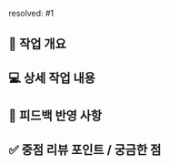resolved: #1 <!-- 관련된 이슈 번호를 작성해주세요 -->
## 📌 작업 개요 <!-- 어떤 기능을 구현했는지 한두 줄로 요약 -->

## 💻 상세 작업 내용 <!-- 기능을 Commit 별로 잘개 쪼개고, Commit 별로 설명해주세요 -->

## 🔄 피드백 반영 사항  <!-- 코드리뷰에서 받은 피드백을 반영한 내역을 정리해주세요. 재PR 시 사용 (재PR 아닌 경우 삭제) -->

## ✅ 중점 리뷰 포인트 / 궁금한 점 <!-- 리뷰어가 중점적으로 확인했으면 하는 부분, 고민되었던 지점, 질문하고 싶은 내용 등 -->
